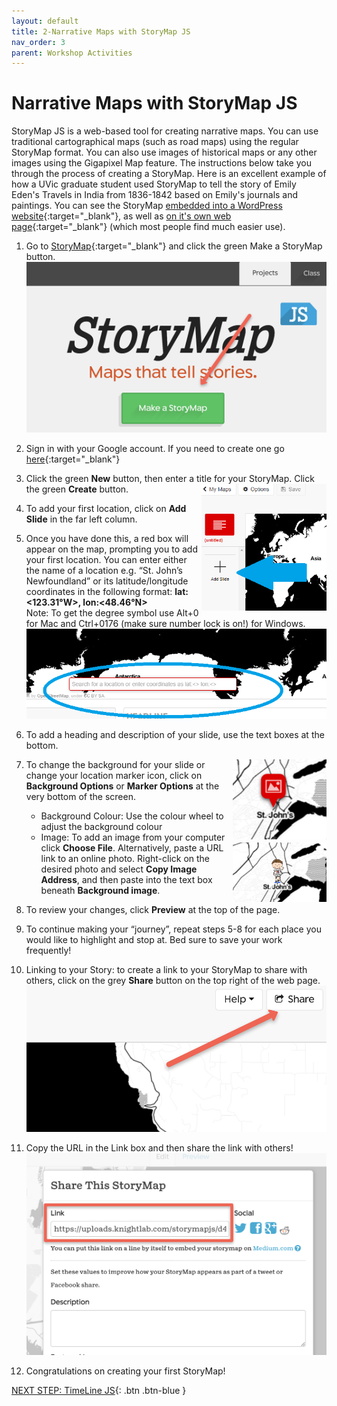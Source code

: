 ```yaml
---
layout: default
title: 2-Narrative Maps with StoryMap JS
nav_order: 3
parent: Workshop Activities
---
```

# Narrative Maps with StoryMap JS
StoryMap JS is a web-based tool for creating narrative maps. You can use traditional cartographical maps (such as road maps) using the regular StoryMap format. You can also use images of historical maps or any other images using the Gigapixel Map feature. The instructions below take you through the process of creating a StoryMap. Here is an excellent example of how a UVic graduate student used StoryMap to tell the story of Emily Eden's Travels in India from 1836-1842 based on Emily's journals and paintings. You can see the StoryMap [embedded into a WordPress website](https://chadley.opened.ca/emily-edens-journey-map/){:target="_blank"}, as well as [on it's own web page](https://uploads.knightlab.com/storymapjs/42fdf535b76588f3a3e594ff6f030bd1/emily-eden/draft.html#?secret=wmqKaOYCdV){:target="_blank"} (which most people find much easier use).

1. Go to [StoryMap](https://storymap.knightlab.com/){:target="_blank"} and click the green Make a StoryMap button.
![StoryMap Make a Story Button](images/storymap-01.png)
2. Sign in with your Google account. If you need to create one go [here](https://accounts.google.com/){:target="_blank"} 

3. Click the green **New** button, then enter a title for your StoryMap. Click the green **Create** button.  <img src="images/storymap-02.png" style="float:right;width:200px" alt="Add Slide Button">

4. To add your first location, click on **Add Slide** in the far left column.

5. Once you have done this, a red box will appear on the map, prompting you to add your first location.  You can enter either the name of a location e.g. “St. John’s Newfoundland” or its latitude/longitude coordinates in the following format: **lat:<123.31°W>, lon:<48.46°N>**<br>
Note: To get the degree symbol use Alt+0 for Mac and Ctrl+0176 (make sure number lock is on!) for Windows.
![Add first location textbox](images/storymap-03.png)
6. To add a heading and description of your slide, use the text boxes at the bottom. 

7. <img src="images/storymap-04.png" style="float:right;width:150px" alt="Marker icon example"> To change the background for your slide or change your location marker icon, click on **Background Options** or **Marker Options** at the very bottom of the screen.  
      - Background Colour: Use the colour wheel to adjust the background colour 
      - Image: To add an image from your computer click **Choose File**. <img src="images/storymap-05.png" style="float:right;width:150px" alt="Image as marker"> Alternatively, paste a URL link to an online photo. Right-click on the desired photo and select **Copy Image Address**, and then paste into the text box beneath **Background image**. 

8. To review your changes, click **Preview** at the top of the page. 

9. To continue making your “journey”, repeat steps 5-8 for each place you would like to highlight and stop at. Bed sure to save your work frequently!

10. Linking to your Story: to create a link to your StoryMap to share with others, click on the grey **Share** button on the top right of the web page.
![Sharing button](images/storymap-06.png)
11. Copy the URL in the Link box and then share the link with others!
![Example of URL link to upload project](images/storymap-07.png)
12. Congratulations on creating your first StoryMap!

[NEXT STEP: TimeLine JS](timeline-js.html){: .btn .btn-blue }
